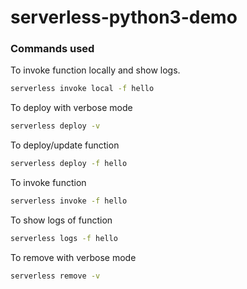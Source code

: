 # serverless-python3-demo

### Commands used
To invoke function locally and show logs.
```zsh
serverless invoke local -f hello
```

To deploy with verbose mode
```zsh
serverless deploy -v
```

To deploy/update function
```zsh
serverless deploy -f hello
```

To invoke function
```zsh
serverless invoke -f hello
```

To show logs of function
```zsh
serverless logs -f hello
```

To remove with verbose mode
```zsh
serverless remove -v
```